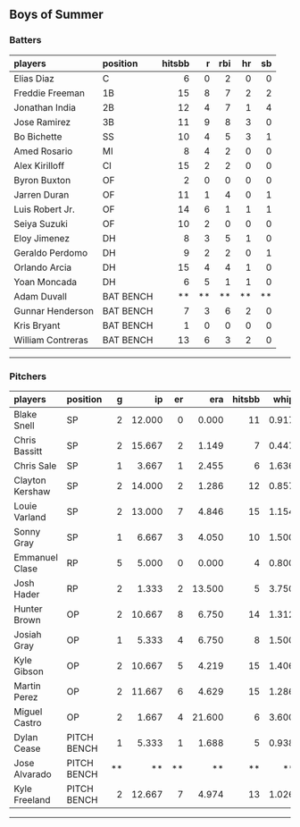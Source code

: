 ## Boys of Summer

### Batters

 
|players           |position  | hitsbb|  r| rbi| hr| sb| 
|:-----------------|:---------|------:|--:|---:|--:|--:| 
|Elias Diaz        |C         |      6|  0|   2|  0|  0| 
|Freddie Freeman   |1B        |     15|  8|   7|  2|  2| 
|Jonathan India    |2B        |     12|  4|   7|  1|  4| 
|Jose Ramirez      |3B        |     11|  9|   8|  3|  0| 
|Bo Bichette       |SS        |     10|  4|   5|  3|  1| 
|Amed Rosario      |MI        |      8|  4|   2|  0|  0| 
|Alex Kirilloff    |CI        |     15|  2|   2|  0|  0| 
|Byron Buxton      |OF        |      2|  0|   0|  0|  0| 
|Jarren Duran      |OF        |     11|  1|   4|  0|  1| 
|Luis Robert Jr.   |OF        |     14|  6|   1|  1|  1| 
|Seiya Suzuki      |OF        |     10|  2|   0|  0|  0| 
|Eloy Jimenez      |DH        |      8|  3|   5|  1|  0| 
|Geraldo Perdomo   |DH        |      9|  2|   2|  0|  1| 
|Orlando Arcia     |DH        |     15|  4|   4|  1|  0| 
|Yoan Moncada      |DH        |      6|  5|   1|  1|  0| 
|Adam Duvall       |BAT BENCH |     **| **|  **| **| **| 
|Gunnar Henderson  |BAT BENCH |      7|  3|   6|  2|  0| 
|Kris Bryant       |BAT BENCH |      1|  0|   0|  0|  0| 
|William Contreras |BAT BENCH |     13|  6|   3|  2|  0| 


* * *

### Pitchers

 
|players         |position    |  g|     ip| er|    era| hitsbb|  whip| so|  w| sv| 
|:---------------|:-----------|--:|------:|--:|------:|------:|-----:|--:|--:|--:| 
|Blake Snell     |SP          |  2| 12.000|  0|  0.000|     11| 0.917| 15|  1|  0| 
|Chris Bassitt   |SP          |  2| 15.667|  2|  1.149|      7| 0.447| 13|  2|  0| 
|Chris Sale      |SP          |  1|  3.667|  1|  2.455|      6| 1.636|  6|  0|  0| 
|Clayton Kershaw |SP          |  2| 14.000|  2|  1.286|     12| 0.857| 18|  2|  0| 
|Louie Varland   |SP          |  2| 13.000|  7|  4.846|     15| 1.154| 10|  1|  0| 
|Sonny Gray      |SP          |  1|  6.667|  3|  4.050|     10| 1.500|  2|  0|  0| 
|Emmanuel Clase  |RP          |  5|  5.000|  0|  0.000|      4| 0.800|  8|  0|  3| 
|Josh Hader      |RP          |  2|  1.333|  2| 13.500|      5| 3.750|  0|  0|  0| 
|Hunter Brown    |OP          |  2| 10.667|  8|  6.750|     14| 1.312| 13|  0|  0| 
|Josiah Gray     |OP          |  1|  5.333|  4|  6.750|      8| 1.500|  4|  0|  0| 
|Kyle Gibson     |OP          |  2| 10.667|  5|  4.219|     15| 1.406| 10|  1|  0| 
|Martin Perez    |OP          |  2| 11.667|  6|  4.629|     15| 1.286|  8|  0|  0| 
|Miguel Castro   |OP          |  2|  1.667|  4| 21.600|      6| 3.600|  1|  0|  1| 
|Dylan Cease     |PITCH BENCH |  1|  5.333|  1|  1.688|      5| 0.938|  6|  0|  0| 
|Jose Alvarado   |PITCH BENCH | **|     **| **|     **|     **|    **| **| **| **| 
|Kyle Freeland   |PITCH BENCH |  2| 12.667|  7|  4.974|     13| 1.026|  2|  0|  0| 


* * *


